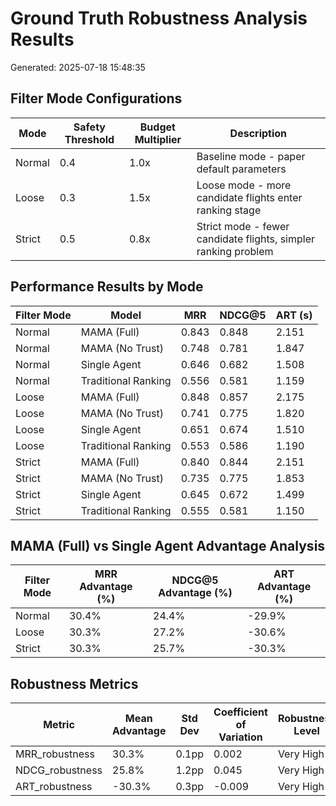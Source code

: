 # Ground Truth Robustness Analysis Results
Generated: 2025-07-18 15:48:35

## Filter Mode Configurations
| Mode | Safety Threshold | Budget Multiplier | Description |
|------|------------------|-------------------|-------------|
| Normal | 0.4 | 1.0x | Baseline mode - paper default parameters |
| Loose | 0.3 | 1.5x | Loose mode - more candidate flights enter ranking stage |
| Strict | 0.5 | 0.8x | Strict mode - fewer candidate flights, simpler ranking problem |

## Performance Results by Mode
| Filter Mode | Model | MRR | NDCG@5 | ART (s) |
|-------------|-------|-----|--------|---------|
| Normal | MAMA (Full) | 0.843 | 0.848 | 2.151 |
| Normal | MAMA (No Trust) | 0.748 | 0.781 | 1.847 |
| Normal | Single Agent | 0.646 | 0.682 | 1.508 |
| Normal | Traditional Ranking | 0.556 | 0.581 | 1.159 |
| Loose | MAMA (Full) | 0.848 | 0.857 | 2.175 |
| Loose | MAMA (No Trust) | 0.741 | 0.775 | 1.820 |
| Loose | Single Agent | 0.651 | 0.674 | 1.510 |
| Loose | Traditional Ranking | 0.553 | 0.586 | 1.190 |
| Strict | MAMA (Full) | 0.840 | 0.844 | 2.151 |
| Strict | MAMA (No Trust) | 0.735 | 0.775 | 1.853 |
| Strict | Single Agent | 0.645 | 0.672 | 1.499 |
| Strict | Traditional Ranking | 0.555 | 0.581 | 1.150 |

## MAMA (Full) vs Single Agent Advantage Analysis
| Filter Mode | MRR Advantage (%) | NDCG@5 Advantage (%) | ART Advantage (%) |
|-------------|-------------------|----------------------|-------------------|
| Normal | 30.4% | 24.4% | -29.9% |
| Loose | 30.3% | 27.2% | -30.6% |
| Strict | 30.3% | 25.7% | -30.3% |

## Robustness Metrics
| Metric | Mean Advantage | Std Dev | Coefficient of Variation | Robustness Level |
|--------|----------------|---------|--------------------------|------------------|
| MRR_robustness | 30.3% | 0.1pp | 0.002 | Very High |
| NDCG_robustness | 25.8% | 1.2pp | 0.045 | Very High |
| ART_robustness | -30.3% | 0.3pp | -0.009 | Very High |
